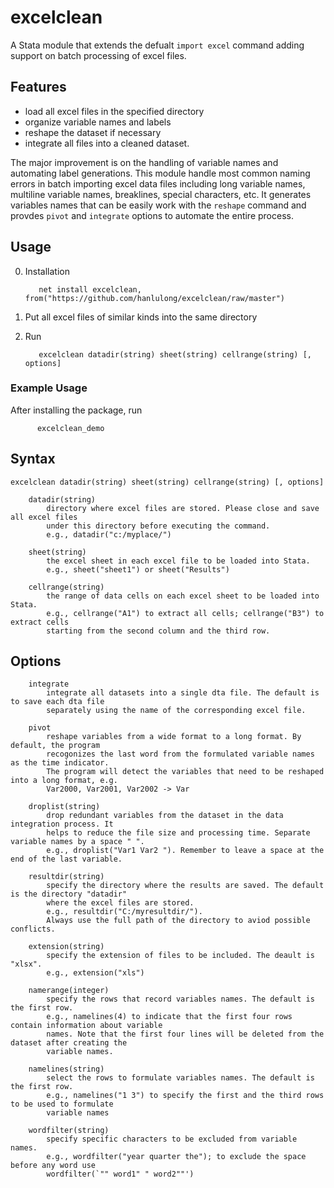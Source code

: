 # excelclean
A Stata module that extends the defualt `import excel` command adding support on batch processing of excel files. 

## Features

* load all excel files in the specified directory
* organize variable names and labels
* reshape the dataset if necessary
* integrate all files into a cleaned dataset. 

The major improvement is on the handling of variable names and automating label generations. This module handle most common naming errors in batch importing excel data files including long variable names, multiline variable names, breaklines, special characters, etc. It generates variables names that can be easily work with the `reshape` command and provdes `pivot` and `integrate` options to automate the entire process. 

## Usage 
0. Installation 

          net install excelclean, from("https://github.com/hanlulong/excelclean/raw/master")

1. Put all excel files of similar kinds into the same directory 

2. Run 
          
          excelclean datadir(string) sheet(string) cellrange(string) [, options]

### Example Usage 
After installing the package, run

          excelclean_demo


## Syntax

    excelclean datadir(string) sheet(string) cellrange(string) [, options]

        datadir(string) 
            directory where excel files are stored. Please close and save all excel files 
            under this directory before executing the command.
            e.g., datadir("c:/myplace/")

        sheet(string) 
            the excel sheet in each excel file to be loaded into Stata.
            e.g., sheet("sheet1") or sheet("Results")

        cellrange(string) 
            the range of data cells on each excel sheet to be loaded into Stata.
            e.g., cellrange("A1") to extract all cells; cellrange("B3") to extract cells
            starting from the second column and the third row.


## Options 

        integrate 
            integrate all datasets into a single dta file. The default is to save each dta file
            separately using the name of the corresponding excel file.

        pivot 
            reshape variables from a wide format to a long format. By default, the program
            recogonizes the last word from the formulated variable names as the time indicator.
            The program will detect the variables that need to be reshaped into a long format, e.g.
            Var2000, Var2001, Var2002 -> Var

        droplist(string) 
            drop redundant variables from the dataset in the data integration process. It
            helps to reduce the file size and processing time. Separate variable names by a space " ".
            e.g., droplist("Var1 Var2 "). Remember to leave a space at the end of the last variable.

        resultdir(string) 
            specify the directory where the results are saved. The default is the directory "datadir" 
            where the excel files are stored.
            e.g., resultdir("C:/myresultdir/"). 
            Always use the full path of the directory to aviod possible conflicts.

        extension(string) 
            specify the extension of files to be included. The deault is "xlsx".
            e.g., extension("xls")

        namerange(integer) 
            specify the rows that record variables names. The default is the first row.
            e.g., namelines(4) to indicate that the first four rows contain information about variable
            names. Note that the first four lines will be deleted from the dataset after creating the
            variable names.

        namelines(string) 
            select the rows to formulate variables names. The default is the first row.
            e.g., namelines("1 3") to specify the first and the third rows to be used to formulate
            variable names

        wordfilter(string) 
            specify specific characters to be excluded from variable names.
            e.g., wordfilter("year quarter the"); to exclude the space before any word use
            wordfilter(`"" word1" " word2""')

